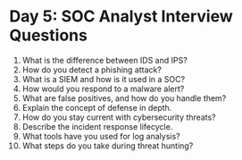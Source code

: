 # Day 5: SOC Analyst Interview Questions

1. What is the difference between IDS and IPS?  
2. How do you detect a phishing attack?  
3. What is a SIEM and how is it used in a SOC?  
4. How would you respond to a malware alert?  
5. What are false positives, and how do you handle them?  
6. Explain the concept of defense in depth.  
7. How do you stay current with cybersecurity threats?  
8. Describe the incident response lifecycle.  
9. What tools have you used for log analysis?  
10. What steps do you take during threat hunting?
